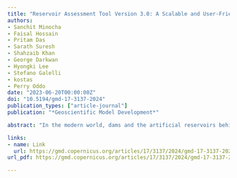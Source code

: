 ```yaml
---
title: "Reservoir Assessment Tool Version 3.0: A Scalable and User-Friendly Software Platform to Mobilize the Global Water Management Community"
authors:
- Sanchit Minocha
- Faisal Hossain
- Pritam Das
- Sarath Suresh
- Shahzaib Khan
- George Darkwan
- Hyongki Lee
- Stefano Galelli
- kostas
- Perry Oddo
date: "2023-06-20T00:00:00Z"
doi: "10.5194/gmd-17-3137-2024"
publication_types: ["article-journal"]
publication: "*Geoscientific Model Development*"

abstract: "In the modern world, dams and the artificial reservoirs behind them serve the increasing demand for water across diverse needs such as agriculture, energy production, and drinking water. As dams continue to proliferate, monitoring water availability influenced by reservoir operations is now of paramount importance. The Reservoir Assessment Tool (RAT) is a data-driven software that integrates satellite remote sensing with hydrological models, enabling the estimation of key reservoir parameters such as inflow, outflow, surface area, evaporation and storage changes. The earliest rendition of RAT (version 1.0) was set up for 1598 reservoirs around the world with limitations in functional robustness, updating frequency and scalability. Some of these limitations on updating frequency and functional robustness were addressed in version 2.0 that was later made operational for the inter-governmental agency of the Mekong River Commission. Recognizing the need for scalability to mobilize the global water management community to benefit from satellite remote sensing, we hereby introduce RAT version 3.0. This version is optimized for accelerating open collaboration among users for continuous improvement and customization of RAT to enable reservoir management breakthroughs. RAT 3.0 represents a wholesale overhaul from the previous versions to empower the global community of users and developers in the spirit of the open-source movement. RAT 3.0 allows reservoir monitoring advancements and new functional developments that can be freely exchanged and seamlessly integrated for continuous evolution of the software. A centralized web application has also been established to facilitate the storage and dissemination of global reservoir monitoring information along with comprehensive training resources. RAT 3.0 aspires to usher the traditional water management community into the era of satellite remote sensing. The global impact of the software can be expected to increase as uptake spreads, enabling a more sustainable and equitable utilization of our planet's water resources."

links:
- name: Link
  url: https://gmd.copernicus.org/articles/17/3137/2024/gmd-17-3137-2024.html
url_pdf: https://gmd.copernicus.org/articles/17/3137/2024/gmd-17-3137-2024.pdf

---
```

